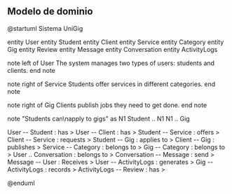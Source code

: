 ## Modelo de dominio

@startuml Sistema UniGig

entity User
entity Student
entity Client
entity Service
entity Category
entity Gig
entity Review
entity Message
entity Conversation
entity ActivityLogs

note left of User
  The system manages two types
  of users: students and
  clients.
end note

note right of Service
  Students offer services
  in different categories.
end note

note right of Gig
  Clients publish jobs
  they need to get done.
end note

note "Students can\napply to gigs" as N1
Student .. N1
N1 .. Gig

User -- Student : has >
User -- Client : has >
Student -- Service : offers >
Client -- Service : requests >
Student -- Gig : applies to >
Client -- Gig : publishes >
Service -- Category : belongs to >
Gig -- Category : belongs to >
User .. Conversation : belongs to >
Conversation -- Message : send >
Message -- User : Receives >
User --  ActivityLogs : generates >
Gig --  ActivityLogs : records >
ActivityLogs  --  Review : has >

@enduml